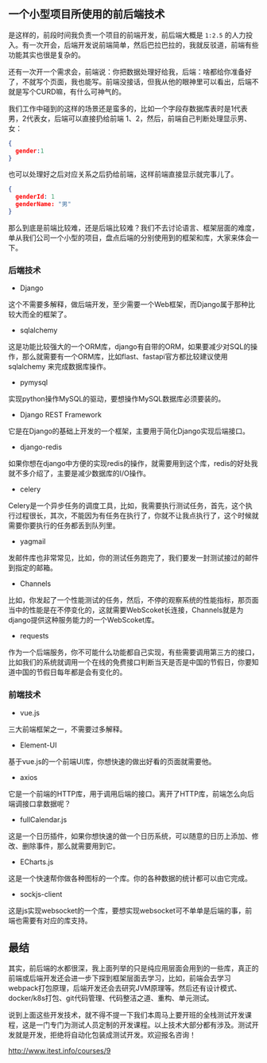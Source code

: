 ## 一个小型项目所使用的前后端技术

是这样的，前段时间我负责一个项目的前端开发，前后端大概是 `1:2.5` 的人力投入。有一次开会，后端开发说前端简单，然后巴拉巴拉的，我就反驳道，前端有些功能其实也很是复杂的。

还有一次开一个需求会，前端说：你把数据处理好给我，后端：啥都给你准备好了，不就写个页面，我也能写。前端没接话，但我从他的眼神里可以看出，后端不就是写个CURD嘛，有什么可神气的。

我们工作中碰到的这样的场景还是蛮多的，比如一个字段存数据库表时是1代表男，2代表女，后端可以直接扔给前端 1、2，然后，前端自己判断处理显示男、女：

```json
{
  gender:1
}
```

也可以处理好之后对应关系之后扔给前端，这样前端直接显示就完事儿了。

```json
{
  genderId: 1
  genderName: "男"
}
```

那么到底是前端比较难，还是后端比较难？我们不去讨论语言、框架层面的难度，单从我们公司一个小型的项目，盘点后端的分别使用到的框架和库，大家来体会一下。

### 后端技术

* Django

这个不需要多解释，做后端开发，至少需要一个Web框架，而Django属于那种比较大而全的框架了。

* sqlalchemy

这是功能比较强大的一个ORM库，django有自带的ORM，如果要减少对SQL的操作，那么就需要有一个ORM库，比如flast、fastapi官方都比较建议使用 sqlalchemy 来完成数据库操作。

* pymysql

实现python操作MySQL的驱动，要想操作MySQL数据库必须要装的。

* Django REST Framework

它是在Django的基础上开发的一个框架，主要用于简化Django实现后端接口。

* django-redis

如果你想在django中方便的实现redis的操作，就需要用到这个库，redis的好处我就不多介绍了，主要是减少数据库的I/O操作。

* celery
  
Celery是一个异步任务的调度工具，比如，我需要执行测试任务，首先，这个执行过程很长，其次，不能因为有任务在执行了，你就不让我点执行了，这个时候就需要你要执行的任务都丢到队列里。

* yagmail

发邮件库也非常常见，比如，你的测试任务跑完了，我们要发一封测试接过的邮件到指定的邮箱。

* Channels

比如，你发起了一个性能测试的任务，然后，不停的观察系统的性能指标，那页面当中的性能是在不停变化的，这就需要WebScoket长连接，Channels就是为django提供这种服务能力的一个WebScoket库。

* requests

作为一个后端服务，你不可能什么功能都自己实现，有些需要调用第三方的接口，比如我们的系统就调用一个在线的免费接口判断当天是否是中国的节假日，你要知道中国的节假日每年都是会有变化的。


### 前端技术

* vue.js 

三大前端框架之一，不需要过多解释。

* Element-UI

基于vue.js的一个前端UI库，你想快速的做出好看的页面就需要他。

* axios

它是一个前端的HTTP库，用于调用后端的接口。离开了HTTP库，前端怎么向后端调接口拿数据呢？

* fullCalendar.js

这是一个日历插件，如果你想快速的做一个日历系统，可以随意的日历上添加、修改、删除事件，那么就需要用到它。

* ECharts.js

这是一个快速帮你做各种图标的一个库。你的各种数据的统计都可以由它完成。

* sockjs-client

这是js实现websocket的一个库，要想实现websocket可不单单是后端的事，前端也需要有对应的库支持。


## 最结

其实，前后端的水都很深，我上面列举的只是纯应用层面会用到的一些库，真正的前端或后端开发还会进一步下探到框架层面去学习，比如，前端会去学习webpack打包原理，后端开发还会去研究JVM原理等。然后还有设计模式、docker/k8s打包、git代码管理、代码整洁之道、重构、单元测试。

说到上面这些开发技术，就不得不提一下我们本周马上要开班的全栈测试开发课程，这是一门专门为测试人员定制的开发课程。以上技术大部分都有涉及。测试开发就是开发，拒绝将自动化包装成测试开发。欢迎报名咨询！

http://www.itest.info/courses/9






